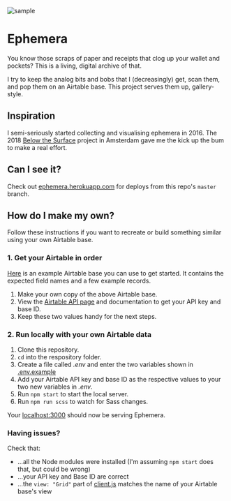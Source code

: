![sample](https://user-images.githubusercontent.com/3104761/80896885-7346ed80-8d36-11ea-961f-59fee197bb59.jpg)

# Ephemera

You know those scraps of paper and receipts that clog up your wallet and pockets? This is a living, digital archive of that.

I try to keep the analog bits and bobs that I (decreasingly) get, scan them, and pop them on an Airtable base. This project serves them up, gallery-style.

## Inspiration

I semi-seriously started collecting and visualising ephemera in 2016. The 2018 [Below the Surface](https://belowthesurface.amsterdam/en) project in Amsterdam gave me the kick up the bum to make a real effort.

## Can I see it?

Check out [ephemera.herokuapp.com](http://ephemera.herokuapp.com/) for deploys from this repo's `master` branch.

## How do I make my own?

Follow these instructions if you want to recreate or build something similar using your own Airtable base.

### 1. Get your Airtable in order

[Here](https://airtable.com/shr1HFbqpH0axgEb6) is an example Airtable base you can use to get started. It contains the expected field names and a few example records.

1. Make your own copy of the above Airtable base.
2. View the [Airtable API page](https://airtable.com/api) and documentation to get your API key and base ID.
3. Keep these two values handy for the next steps.

### 2. Run locally with your own Airtable data

1. Clone this repository.
2. `cd` into the respository folder.
3. Create a file called _.env_ and enter the two variables shown in [.env.example](https://github.com/dannyalright/ephemera/blob/master/.env.example)
4. Add your Airtable API key and base ID as the respective values to your two new variables in _.env_.
5. Run `npm start` to start the local server.
6. Run `npm run scss` to watch for Sass changes.

Your [localhost:3000](http://localhost:3000) should now be serving Ephemera.

### Having issues?
Check that:

- ...all the Node modules were installed (I'm assuming `npm start` does that, but could be wrong)
- ...your API key and Base ID are correct
- ...the `view: "Grid"` part of [client.js]() matches the name of your Airtable base's view
